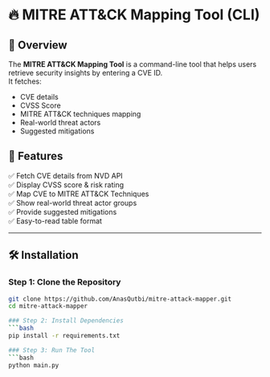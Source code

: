 # 🔥 MITRE ATT&CK Mapping Tool (CLI)

## 📌 Overview
The **MITRE ATT&CK Mapping Tool** is a command-line tool that helps users retrieve security insights by entering a CVE ID.  
It fetches:
- CVE details
- CVSS Score
- MITRE ATT&CK techniques mapping
- Real-world threat actors
- Suggested mitigations

## 🚀 Features
✅ Fetch CVE details from NVD API  
✅ Display CVSS score & risk rating  
✅ Map CVE to MITRE ATT&CK Techniques  
✅ Show real-world threat actor groups  
✅ Provide suggested mitigations  
✅ Easy-to-read table format  

---

## 🛠 Installation

### Step 1: Clone the Repository
```bash
git clone https://github.com/AnasQutbi/mitre-attack-mapper.git
cd mitre-attack-mapper

### Step 2: Install Dependencies
```bash
pip install -r requirements.txt

### Step 3: Run The Tool
```bash
python main.py